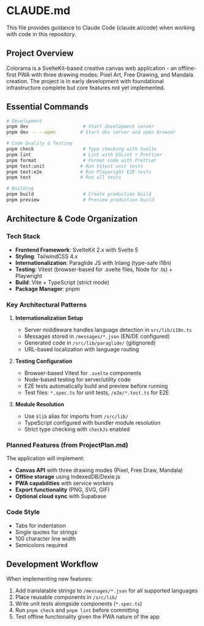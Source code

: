 # CLAUDE.md

This file provides guidance to Claude Code (claude.ai/code) when working with code in this repository.

## Project Overview

Colorama is a SvelteKit-based creative canvas web application - an offline-first PWA with three drawing modes: Pixel Art, Free Drawing, and Mandala creation. The project is in early development with foundational infrastructure complete but core features not yet implemented.

## Essential Commands

```bash
# Development
pnpm dev                    # Start development server
pnpm dev -- --open         # Start dev server and open browser

# Code Quality & Testing
pnpm check                  # Type checking with Svelte
pnpm lint                   # Lint with ESLint + Prettier
pnpm format                 # Format code with Prettier
pnpm test:unit             # Run Vitest unit tests
pnpm test:e2e              # Run Playwright E2E tests
pnpm test                  # Run all tests

# Building
pnpm build                  # Create production build
pnpm preview                # Preview production build
```

## Architecture & Code Organization

### Tech Stack
- **Frontend Framework**: SvelteKit 2.x with Svelte 5
- **Styling**: TailwindCSS 4.x
- **Internationalization**: Paraglide JS with Inlang (type-safe i18n)
- **Testing**: Vitest (browser-based for .svelte files, Node for .ts) + Playwright
- **Build**: Vite + TypeScript (strict mode)
- **Package Manager**: pnpm

### Key Architectural Patterns

1. **Internationalization Setup**
   - Server middleware handles language detection in `src/lib/i18n.ts`
   - Messages stored in `/messages/*.json` (EN/DE configured)
   - Generated code in `/src/lib/paraglide/` (gitignored)
   - URL-based localization with language routing

2. **Testing Configuration**
   - Browser-based Vitest for `.svelte` components
   - Node-based testing for server/utility code
   - E2E tests automatically build and preview before running
   - Test files: `*.spec.ts` for unit tests, `/e2e/*.test.ts` for E2E

3. **Module Resolution**
   - Use `$lib` alias for imports from `/src/lib/`
   - TypeScript configured with bundler module resolution
   - Strict type checking with `checkJs` enabled

### Planned Features (from ProjectPlan.md)

The application will implement:
- **Canvas API** with three drawing modes (Pixel, Free Draw, Mandala)
- **Offline storage** using IndexedDB/Dexie.js
- **PWA capabilities** with service workers
- **Export functionality** (PNG, SVG, GIF)
- **Optional cloud sync** with Supabase

### Code Style
- Tabs for indentation
- Single quotes for strings
- 100 character line width
- Semicolons required

## Development Workflow

When implementing new features:
1. Add translatable strings to `/messages/*.json` for all supported languages
2. Place reusable components in `/src/lib/`
3. Write unit tests alongside components (`*.spec.ts`)
4. Run `pnpm check` and `pnpm lint` before committing
5. Test offline functionality given the PWA nature of the app